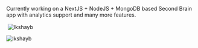 Currently working on a NextJS + NodeJS + MongoDB based Second Brain app with analytics support and many more features. 


<p>&nbsp;<img align="center" src="https://github-readme-stats.vercel.app/api?username=lkshayb&show_icons=true&locale=en" alt="lkshayb" /></p>

<p><img align="center" src="https://github-readme-streak-stats.herokuapp.com/?user=lkshayb&" alt="lkshayb" /></p>
